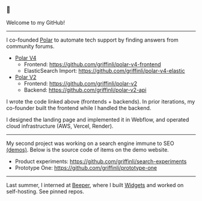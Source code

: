 ### 👋

Welcome to my GitHub!

---

I co-founded [Polar](https://www.polar.cx) to automate tech support by finding answers from community forums. 
- [Polar V4](https://new.polar.cx)
  - Frontend: https://github.com/griffinli/polar-v4-frontend
  - ElasticSearch Import: https://github.com/griffinli/polar-v4-elastic
- [Polar V2](https://demo.polar.cx)
  - Frontend: https://github.com/griffinli/polar-v2
  - Backend: https://github.com/griffinli/polar-v2-api

I wrote the code linked above (frontends + backends). In prior iterations, my co-founder built the frontend while I handled the backend. 

I designed the landing page and implemented it in Webflow, and operated cloud infrastructure (AWS, Vercel, Render).

---

My second project was working on a search engine immune to SEO [(demos)](https://demo.nternet.xyz). Below is the source code of items on the demo website.
- Product experiments: https://github.com/griffinli/search-experiments
- Prototype One: https://github.com/griffinli/prototype-one

---

Last summer, I interned at [Beeper](https://github.com/beeper), where I built [Widgets](https://blog.beeper.com/p/build-widgets-with-beeper) and worked on self-hosting. See pinned repos.
